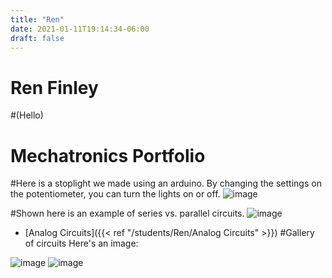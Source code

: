 ```yaml
---
title: "Ren"
date: 2021-01-11T19:14:34-06:00
draft: false
---
```


# Ren Finley
#(Hello)

# Mechatronics Portfolio
#Here is a stoplight we made using an arduino. By changing the settings on the potentiometer, you can turn the lights on or off.
![image](../images/Arduino.png)

#Shown here is an example of series vs. parallel circuits.
![image](../images/SeriesVsParallel.png)

* [Analog Circuits]({{< ref "/students/Ren/Analog Circuits" >}})
#Gallery of circuits
Here's an image:

![image](../images/Arduino.png)
![image](../images/SeriesVsParallel.png)
